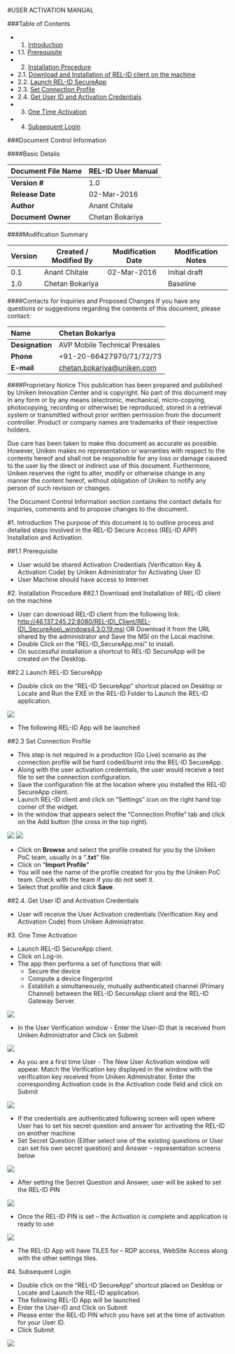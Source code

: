 #USER ACTIVATION MANUAL

###Table of Contents
- 1.	[Introduction](#1)
- 1.1.	[Prerequisite](#1.1)
- 2.	[Installation Procedure](#2)
- 2.1.	[Download and Installation of REL-ID client on the machine](#2.1)
- 2.2.	[Launch REL-ID SecureApp](#2.2)
- 2.3.	[Set Connection Profile](#2.3)
- 2.4.	[Get User ID and Activation Credentials](#2.4)
- 3.	[One Time Activation](#3)
- 4.	[Subsequent Login](#4)



###Document Control Information

####Basic Details

| **Document File Name** | REL-ID User Manual 		              |
|------------------------|----------------------------------------|
| **Version \#**         | 1.0                                    |
| **Release Date**       | 02-Mar-2016                            |
| **Author**             | Anant Chitale                          |
| **Document Owner**     | Chetan Bokariya                        |
   
####Modification Summary

| **Version** | **Created / Modified By** | **Modification Date** | **Modification Notes** |
|-------------|---------------------------|-----------------------|------------------------|
| 0.1         | Anant Chitale             | 02-Mar-2016           | Initial draft          |
| 1.0         | Chetan Bokariya           |                       | Baseline               |


####Contacts for Inquiries and Proposed Changes
If you have any questions or suggestions regarding the contents of this document, please contact:

| **Name**          | Chetan Bokariya               |
|:--------------------|:-------------------------------|
| **Designation**   | AVP Mobile Technical Presales |
| **Phone**         | +91-20-66427970/71/72/73      |
| **E-mail**        | <chetan.bokariya@uniken.com>  |

####Proprietary Notice
This publication has been prepared and published by Uniken Innovation Center and is copyright. No part of this document may in any form or by any means (electronic, mechanical, micro-copying, photocopying, recording or otherwise) be reproduced, stored in a retrieval system or transmitted without prior written permission from the document controller. Product or company names are trademarks of their respective holders.

Due care has been taken to make this document as accurate as possible. However, Uniken makes no representation or warranties with respect to the contents hereof and shall not be responsible for any loss or damage caused to the user by the direct or indirect use of this document. Furthermore, Uniken reserves the right to alter, modify or otherwise change in any manner the content hereof, without obligation of Uniken to notify any person of such revision or changes.

The Document Control Information section contains the contact details for inquiries, comments and to propose changes to the document.



<a id="1"></a>
#1.	Introduction 
The purpose of this document is to outline process and detailed steps involved in the REL-ID Secure Access (REL-ID APP) Installation and Activation. 

<a id="1.1"></a>
##1.1	Prerequisite 
* User would be shared Activation Credentials (Verification Key & Activation Code) by Uniken Administrator for Activating User ID 
* User Machine should have access to Internet

<a id="2"></a><a id="2.1"></a>
#2.	Installation Procedure 
##2.1	Download and Installation of REL-ID client on the machine
* User can download REL-ID client from the following link: http://46.137.245.22:8080/REL-ID\_Client/REL-ID\_SecureApp\_windows4.3.0.19.msi 
OR
Download it from the URL shared by the administrator and Save the MSI on the Local machine.
* Double Click on the “REL-ID_SecureApp.msi” to install. 
* On successful installation a shortcut to REL-ID SecureApp will be created on the Desktop. 

<a id="2.2"></a>
##2.2 Launch REL-ID SecureApp
* Double click on the “REL-ID SecureApp” shortcut placed on Desktop or Locate and Run the EXE in the REL-ID Folder to Launch the REL-ID application.  

<img src="https://github.com/Team-Uniken/REL-ID_PoCs/blob/master/user-assets/Picture1.png"/>

* The following REL-ID App will be launched

<a id="2.3"></a>
##2.3	Set Connection Profile
* This step is not required in a production (Go Live) scenario as the connection profile will be hard coded/burnt into the REL-ID SecureApp. 
* Along with the user activation credentials, the user would receive a text file to set the connection configuration. 
* Save the configuration file at the location where you installed the REL-ID SecureApp client.
* Launch REL-ID client and click on “Settings”  icon on the right hand top corner of the widget. 
* In the window that appears select the “Connection Profile” tab and click on the Add button (the cross in the top right).

<img src="https://github.com/Team-Uniken/REL-ID_PoCs/blob/master/user-assets/Picture2.png"/>

<img src="https://github.com/Team-Uniken/REL-ID_PoCs/blob/master/user-assets/Picture3.png"/>

* Click on **Browse** and select the profile created for you by the Uniken PoC team, usually in a “**.txt**” file.
* Click on “**Import Profile**”
* You will see the name of the profile created for you by the Uniken PoC team.  Check with the team if you do not seet it.
* Select that profile and click **Save**.

<a id="2.4"></a>
##2.4.	Get User ID and Activation Credentials 
* User will receive the User Activation credentials (Verification Key and Activation Code) from Uniken Administrator. 

<a id="3"></a>
#3.	One Time Activation
* Launch REL-ID SecureApp client. 
* Click on Log-in. 
* The app then performs a set of functions that will:
	* Secure the device
	* Compute a device fingerprint 
	* Establish a simultaneously, mutually authenticated channel (Primary Channel) between the REL-ID SecureApp client and the REL-ID Gateway Server.


<img src="https://github.com/Team-Uniken/REL-ID_PoCs/blob/master/user-assets/Picture4.png"/>

* In the User Verification window - Enter the User-ID that is received from Uniken Administrator and Click on Submit

<img src="https://github.com/Team-Uniken/REL-ID_PoCs/blob/master/user-assets/Picture5.png"/>

* As you are a first time User - The New User Activation window will appear. Match the Verification key displayed in the window with the verification key received from Uniken Administrator. Enter the corresponding Activation code in the Activation code field and click on Submit

<img src="https://github.com/Team-Uniken/REL-ID_PoCs/blob/master/user-assets/Picture6.png"/>


* If the credentials are authenticated following screen will open where User has to set his secret question and answer for activating the REL-ID on another machine 
* Set Secret Question (Either select one of the existing questions or User can set his own secret question) and Answer – representation screens below 


<img src="https://github.com/Team-Uniken/REL-ID_PoCs/blob/master/user-assets/Picture7.png"/>

* After setting the Secret Question and Answer, user will be asked to set the REL-ID PIN 

<img src="https://github.com/Team-Uniken/REL-ID_PoCs/blob/master/user-assets/Picture8.png"/>

* Once the REL-ID PIN is set – the Activation is complete and application is ready to use 

<img src="https://github.com/Team-Uniken/REL-ID_PoCs/blob/master/user-assets/Picture9.png"/>

* The REL-ID App will have TILES for – RDP access, WebSite Access along with the other settings tiles. 

<a id="4"></a>
#4.	Subsequent Login
* Double click on the “REL-ID SecureApp” shortcut placed on Desktop or Locate and Launch the REL-ID application.
* The following REL-ID App will be launched
* Enter the User-ID and Click on Submit
* Please enter the REL-ID PIN which you have set at the time of activation for your User ID.
* Click Submit 

<img src="https://github.com/Team-Uniken/REL-ID_PoCs/blob/master/user-assets/Picture10.png"/>

